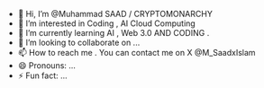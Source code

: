 - 👋 Hi, I’m @Muhammad SAAD / CRYPTOMONARCHY
- 👀 I’m interested in Coding , AI Cloud Computing 
- 🌱 I’m currently learning AI , Web 3.0 AND CODING . 
- 💞️ I’m looking to collaborate on ...
- 📫 How to reach me . You can contact me on X @M_SaadxIslam
- 😄 Pronouns: ...
- ⚡ Fun fact: ...

<!---
CRYPTOMONARCHY/CRYPTOMONARCHY is a ✨ special ✨ repository because its `README.md` (this file) appears on your GitHub profile.
You can click the Preview link to take a look at your changes.
--->
